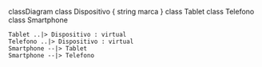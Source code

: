 classDiagram
    class Dispositivo {
        string marca
    }
    class Tablet
    class Telefono
    class Smartphone

    Tablet ..|> Dispositivo : virtual
    Telefono ..|> Dispositivo : virtual
    Smartphone --|> Tablet
    Smartphone --|> Telefono
